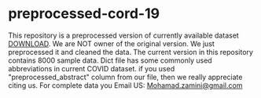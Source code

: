 # preprocessed-cord-19

This repository is a preprocessed version of currently available dataset [DOWNLOAD](https://ai2-semanticscholar-cord-19.s3-us-west-2.amazonaws.com/historical_releases.html). We are NOT owner of the original version. We just preprocessed it and cleaned the data. The current version in this repository contains 8000 sample data. 
Dict file has some commonly used abbreviations in current COVID dataset.
if you used "preprocessed_abstract" column from our file, then we really appreciate citing us. 
For complete data you Email US: Mohamad.zamini@gmail.com
